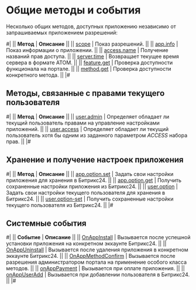 # Общие методы и события

Несколько общих методов, доступных приложению независимо от запрашиваемых приложением разрешений:

#|
|| **Метод** | **Описание** ||
|| [scope](./system/scope.md) | Показ разрешений. ||
|| [app.info](./system/app-info.md) | Показ информации о приложении. ||
|| [access.name](./system/access-name.md) | Получение названий прав доступа. ||
|| [server.time](./system/server-time.md) | Возвращает текущее время сервера в формате ATOM. ||
|| [feature.get](./system/feature-get.md) | Проверка доступности функционала на портале. ||
|| [method.get](./system/method-get.md) | Проверка доступности конкретного метода. ||
|#

## Методы, связанные с правами текущего пользователя

#|
|| **Метод** | **Описание** ||
|| [user.admin](./users/user-admin.md) | Определяет обладает ли текущий пользователь правами на управление настройками приложений. ||
|| [user.access](./users/user-access.md) | Определяет обладает ли текущий пользователь хотя бы одним из заданного параметром *ACCESS* набора прав. ||
|#

## Хранение и получение настроек приложения

#|
|| **Метод** | **Описание** ||
|| [app.option.set](./settings/app-option-set.md) | Задать свои настройки приложения для хранения в Битрикс24. ||
|| [app.option.get](./settings/app-option-get.md) | Получить сохраненные настройки приложения из Битрикс24. ||
|| [user.option](./settings/user-option.md) | Задать свои настройки текущего пользователя для хранения в Битрикс24. ||
|| [user.option-set](./settings/user-option-set.md) | Получить сохраненные настройки текущего пользователя из Битрикс24. ||
|#

## Системные события

#|
|| **Событие** | **Описание** ||
|| [OnAppInstall](./events/on-app-install.md) | Вызывается после успешной установки приложения на конкретном эккаунте Битрикс24. ||
|| [OnAppUninstall](./events/on-app-uninstall.md) | Вызывается после удаления приложения в конкретном эккаунте Битрикс24. ||
|| [OnAppMethodConfirm](./events/on-app-method-confirm.md) | Вызывается после разрешения администратором портала на применение особого класса методов. ||
|| [onAppPayment](./events/on-app-payment.md) | Вызывается при оплате приложения. ||
|| [onAppUserAdd](./events/on-user-add.md) | Вызывается при добавлении пользователя в Битрикс24. ||
|#
